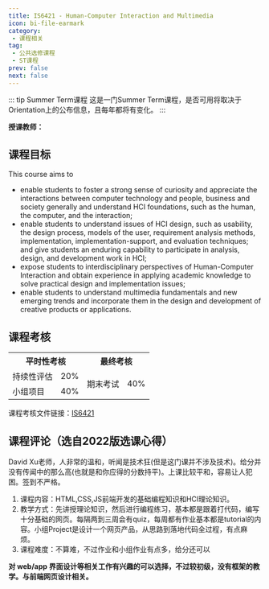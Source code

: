 ```yaml
---
title: IS6421 - Human-Computer Interaction and Multimedia
icon: bi-file-earmark
category:
 - 课程相关
tag:
 - 公共选修课程
 - ST课程
prev: false
next: false
---
```


::: tip Summer Term课程
这是一门Summer Term课程，是否可用将取决于Orientation上的公布信息，且每年都将有变化。
:::

**授课教师：**

<VPBanner
  title = "李芷茵（Prof. LI Zhiyin）"
  content = "Assistant Professor"
  logo = "https://www.cb.cityu.edu.hk/portfolio/photos/zhiyinli.jpg"
  :actions = '[  
        {
            text: "详细信息",
            link: "https://www.cb.cityu.edu.hk/People-and-Research/People/People-Details?eid=zhiyinli"
        },
    ]'
/>


<!--more-->

## 课程目标

This course aims to

- enable students to foster a strong sense of curiosity and appreciate the interactions between computer technology and people, business and society generally and understand HCI foundations, such as the human, the computer, and the interaction;
- enable students to understand issues of HCI design, such as usability, the design process, models of the user, requirement analysis methods, implementation, implementation-support, and evaluation techniques; and give students an enduring capability to participate in analysis, design, and development work in HCI;
- expose students to interdisciplinary perspectives of Human-Computer Interaction and obtain experience in applying academic knowledge to solve practical design and implementation issues;
- enable students to understand multimedia fundamentals and new emerging trends and incorporate them in the design and development of creative products or applications.

## 课程考核

<table>
    <tr>
        <th colspan=2>
            平时性考核
        </th>
        <th colspan=2>
            最终考核
        </th>
    </tr>
    <tr>
        <td>
            持续性评估
        </td>
        <td>
            20%
        </td>
        <td rowspan=3>
            期末考试
        </td>
        <td rowspan=3>
            40%
        </td>
    </tr>
    <tr>
        <td>
            小组项目
        </td>
        <td>
            40%
        </td>
    </tr>
</table>

课程考核文件链接：[IS6421](https://www.cityu.edu.hk/catalogue/pg/202223/course/IS6421.pdf)

## 课程评论（选自2022版选课心得）

David Xu老师，人非常的温和，听闻是技术狂(但是这门课并不涉及技术)。给分并没有传闻中的那么高(也就是和你应得的分数持平)。上课比较平和，容易让人犯困。签到不严格。

1. 课程内容：HTML,CSS,JS前端开发的基础编程知识和HCI理论知识。
2. 教学方式：先讲授理论知识，然后进行编程练习，基本都是跟着打代码，编写十分基础的网页。每隔两到三周会有quiz，每周都有作业基本都是tutorial的内容。小组Project是设计一个网页产品，从思路到落地代码全过程，有点麻烦。
3. 课程难度：不算难，不过作业和小组作业有点多，给分还可以

**对 web/app 界面设计等相关工作有兴趣的可以选择，不过较初级，没有框架的教学。与前端网页设计相关。**
